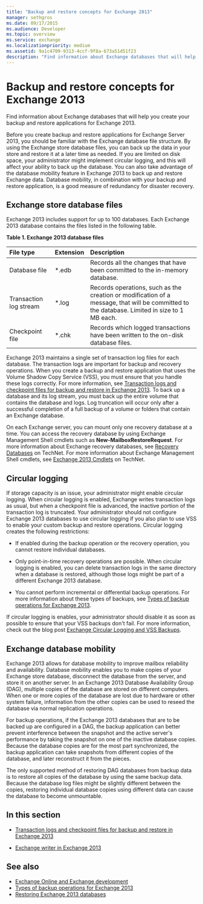 ```yaml
---
title: "Backup and restore concepts for Exchange 2013"
manager: sethgros
ms.date: 09/17/2015
ms.audience: Developer
ms.topic: overview
ms.service: exchange
ms.localizationpriority: medium
ms.assetid: 9a1c4709-9313-4ccf-9f8a-673a51d51f23
description: "Find information about Exchange databases that will help you create your backup and restore applications for Exchange 2013."
---
```


# Backup and restore concepts for Exchange 2013

Find information about Exchange databases that will help you create your backup and restore applications for Exchange 2013.
  
Before you create backup and restore applications for Exchange Server 2013, you should be familiar with the Exchange database file structure. By using the Exchange store database files, you can back up the data in your store and restore it at a later time as needed. If you are limited on disk space, your administrator might implement circular logging, and this will affect your ability to back up the database. You can also take advantage of the database mobility feature in Exchange 2013 to back up and restore Exchange data. Database mobility, in combination with your backup and restore application, is a good measure of redundancy for disaster recovery.

<a name="bk_exchangedatabases"> </a>

## Exchange store database files

Exchange 2013 includes support for up to 100 databases. Each Exchange 2013 database contains the files listed in the following table. 
  
**Table 1. Exchange 2013 database files**

|File type|Extension|Description|
|:-----|:-----|:-----|
|Database file  <br/> |\*.edb  <br/> |Records all the changes that have been committed to the in-memory database.  <br/> |
|Transaction log stream  <br/> |\*.log  <br/> |Records operations, such as the creation or modification of a message, that will be committed to the database. Limited in size to 1 MB each.  <br/> |
|Checkpoint file  <br/> |\*.chk  <br/> |Records which logged transactions have been written to the on-disk database files.  <br/> |
   
Exchange 2013 maintains a single set of transaction log files for each database. The transaction logs are important for backup and recovery operations. When you create a backup and restore application that uses the Volume Shadow Copy Service (VSS), you must ensure that you handle these logs correctly. For more information, see [Transaction logs and checkpoint files for backup and restore in Exchange 2013](transaction-logs-and-checkpoint-files-for-backup-and-restore-in-exchange.md). To back up a database and its log stream, you must back up the entire volume that contains the database and logs. Log truncation will occur only after a successful completion of a full backup of a volume or folders that contain an Exchange database.
  
On each Exchange server, you can mount only one recovery database at a time. You can access the recovery database by using Exchange Management Shell cmdlets such as **New-MailboxRestoreRequest**. For more information about Exchange recovery databases, see [Recovery Databases](https://technet.microsoft.com/library/dd876954%28v=exchg.150%29.aspx) on TechNet. For more information about Exchange Management Shell cmdlets, see [Exchange 2013 Cmdlets](https://technet.microsoft.com/library/bb124413.aspx) on TechNet. 
  
## Circular logging
<a name="bk_circularlogging"> </a>

If storage capacity is an issue, your administrator might enable circular logging. When circular logging is enabled, Exchange writes transaction logs as usual, but when a checkpoint file is advanced, the inactive portion of the transaction log is truncated. Your administrator should not configure Exchange 2013 databases to use circular logging if you also plan to use VSS to enable your custom backup and restore operations. Circular logging creates the following restrictions: 
  
- If enabled during the backup operation or the recovery operation, you cannot restore individual databases.
    
- Only point-in-time recovery operations are possible. When circular logging is enabled, you can delete transaction logs in the same directory when a database is restored, although those logs might be part of a different Exchange 2013 database. 
    
- You cannot perform incremental or differential backup operations. For more information about these types of backups, see [Types of backup operations for Exchange 2013](types-of-backup-operations-for-exchange-2013.md).
    
If circular logging is enables, your administrator should disable it as soon as possible to ensure that your VSS backups don't fail. For more information, check out the blog post [Exchange Circular Logging and VSS Backups](https://blogs.technet.com/b/exchange/archive/2010/08/18/3410672.aspx). 
  
## Exchange database mobility
<a name="bk_exchangedatabasemobility"> </a>

Exchange 2013 allows for database mobility to improve mailbox reliability and availability. Database mobility enables you to make copies of your Exchange store database, disconnect the database from the server, and store it on another server. In an Exchange 2013 Database Availability Group (DAG), multiple copies of the database are stored on different computers. When one or more copies of the database are lost due to hardware or other system failure, information from the other copies can be used to reseed the database via normal replication operations.
  
For backup operations, if the Exchange 2013 databases that are to be backed up are configured in a DAG, the backup application can better prevent interference between the snapshot and the active server's performance by taking the snapshot on one of the inactive database copies. Because the database copies are for the most part synchronized, the backup application can take snapshots from different copies of the database, and later reconstruct it from the pieces.
  
The only supported method of restoring DAG databases from backup data is to restore all copies of the database by using the same backup data. Because the database log files might be slightly different between the copies, restoring individual database copies using different data can cause the database to become unmountable.
  
## In this section
<a name="bk_inthissection"> </a>

- [Transaction logs and checkpoint files for backup and restore in Exchange 2013](transaction-logs-and-checkpoint-files-for-backup-and-restore-in-exchange.md)
    
- [Exchange writer in Exchange 2013](exchange-writer-in-exchange-2013.md)
    
## See also

- [Exchange Online and Exchange development](../exchange-server-development.md) 
- [Types of backup operations for Exchange 2013](types-of-backup-operations-for-exchange-2013.md)
- [Restoring Exchange 2013 databases](restoring-exchange-2013-databases.md)
    

